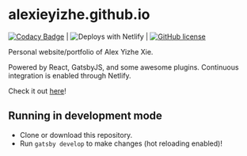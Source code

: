# alexieyizhe.github.io

[![Codacy Badge](https://api.codacy.com/project/badge/Grade/06042577aa204b92ba175fb61df44472)](https://app.codacy.com/app/alexieyizhe/alexieyizhe.github.io?utm_source=github.com&utm_medium=referral&utm_content=alexieyizhe/alexieyizhe.github.io&utm_campaign=badger) |
![Deploys with Netlify](https://img.shields.io/badge/Netlify-deployed-brightgreen.svg) |
[![GitHub license](https://img.shields.io/github/license/alexieyizhe/alexieyizhe.github.io.svg)](https://github.com/alexieyizhe/alexieyizhe.github.io/blob/master/LICENSE)

Personal website/portfolio of Alex Yizhe Xie.

Powered by React, GatsbyJS, and some awesome plugins. Continuous integration is enabled through Netlify.

Check it out [here](http://www.alexieyizhe.me)!

## Running in development mode
- Clone or download this repository.
- Run `gatsby develop` to make changes (hot reloading enabled)!
